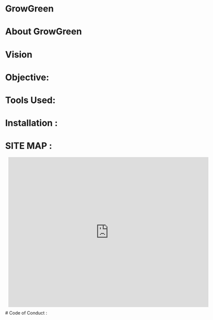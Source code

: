 # GrowGreen

# About GrowGreen

# Vision

# Objective:

# Tools Used:
# Installation :

# SITE MAP :
<div style="width: 640px; height: 480px; margin: 10px; position: relative;"><iframe allowfullscreen frameborder="0" style="width:640px; height:480px" src="https://lucid.app/documents/embeddedchart/75265c4a-a3de-4fdd-ae8e-2b3d2fc0f068" id="4etB6Mf8Pb3l"></iframe></div>
# Code of Conduct :
